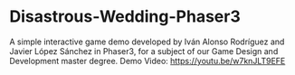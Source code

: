 # Disastrous-Wedding-Phaser3
A simple interactive game demo developed by Iván Alonso Rodríguez and Javier López Sánchez in Phaser3, for a subject of our Game Design and Development master degree.  Demo Video: https://youtu.be/w7knJLT9EFE

